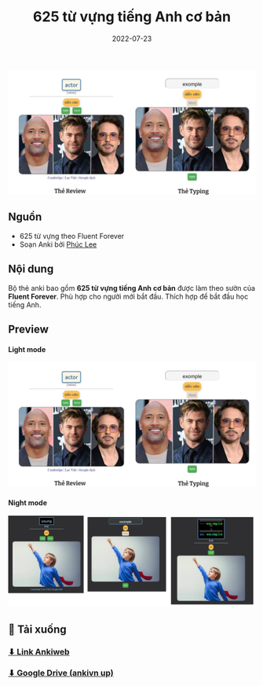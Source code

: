 ﻿---
title: 625 từ vựng tiếng Anh cơ bản
slug: tu-vung-tieng-anh-co-ban
date: 2022-07-23
description: "Bài viết tổng hợp 625 từ vựng tiếng Anh cơ bản."
category: Tiếng Anh
domain: ankivn.com
image: /images/Pasted-image-20241218150647.png
keywords:
  - ankivn
tags:
  - deck
  - english
---

![](../../static/images/Pasted-image-20241218150647.png)

<!--truncate-->

## Nguồn

- 625 từ vựng theo Fluent Forever
- Soạn Anki bởi [Phúc Lee](/phuc-lee)

## Nội dung

Bộ thẻ anki bao gồm **625 từ vựng tiếng Anh cơ bản** được làm theo sườn của **Fluent Forever**.
Phù hợp cho người mới bắt đầu.
Thích hợp để bắt đầu học tiếng Anh.

## Preview

#### Light mode

![](../../static/images/Pasted-image-20241218150647.png)

#### Night mode

![](../../static/images/Pasted-image-20241218150707.png)

## 📗 Tải xuống

### [⬇ Link Ankiweb](https://ankiweb.net/shared/info/1768936970)


### [⬇ Google Drive (ankivn up)](https://drive.google.com/file/d/19_jk0eq3J2b9qUaRV4c-KFexnO_jyzHB/view?usp=sharing)
